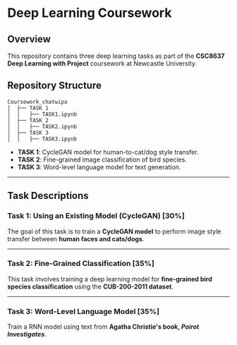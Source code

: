 # Deep Learning Coursework

## Overview
This repository contains three deep learning tasks as part of the **CSC8637 Deep Learning with Project** coursework at Newcastle University.

## Repository Structure
```
Coursework_chatwipa
│  ├── TASK 1
│  │   ├── TASK1.ipynb
│  ├── TASK 2
│  │   ├── TASK2.ipynb
│  ├── TASK 3
│  │   ├── TASK3.ipynb
```
- **TASK 1**: CycleGAN model for human-to-cat/dog style transfer.
- **TASK 2**: Fine-grained image classification of bird species.
- **TASK 3**: Word-level language model for text generation.

---
## Task Descriptions
### **Task 1: Using an Existing Model (CycleGAN) [30%]**
The goal of this task is to train a **CycleGAN model** to perform image style transfer between **human faces and cats/dogs**.

---
### **Task 2: Fine-Grained Classification [35%]**
This task involves training a deep learning model for **fine-grained bird species classification** using the **CUB-200-2011 dataset**.

---
### **Task 3: Word-Level Language Model [35%]**
Train a RNN model using text from **Agatha Christie's book, *Poirot Investigates***.

